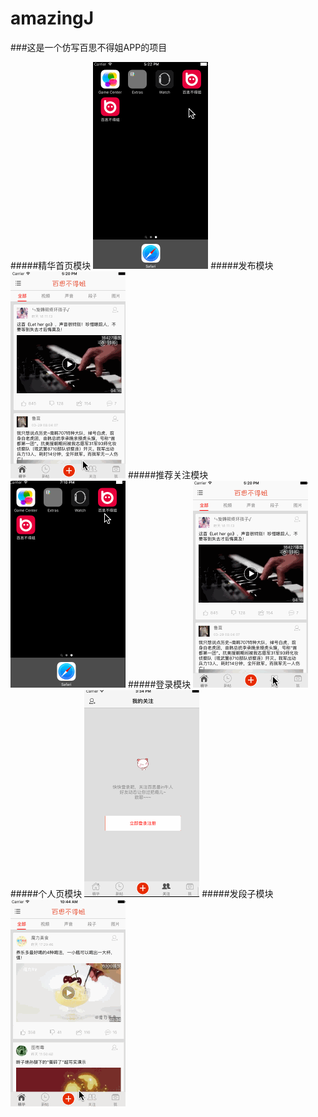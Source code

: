 # amazingJ
###这是一个仿写百思不得姐APP的项目

#####精华首页模块
![image](https://github.com/hqzxbb/amazingJ/blob/master/image/home.gif)
#####发布模块
![image](https://github.com/hqzxbb/amazingJ/blob/master/image/publish.gif)
#####推荐关注模块
![image](https://github.com/hqzxbb/amazingJ/blob/master/image/recommend.gif)
#####登录模块
![image](https://github.com/hqzxbb/amazingJ/blob/master/image/friend.gif)
#####个人页模块
![image](https://github.com/hqzxbb/amazingJ/blob/master/image/me.gif)
#####发段子模块
![image](https://github.com/hqzxbb/amazingJ/blob/master/image/postWords.gif)
